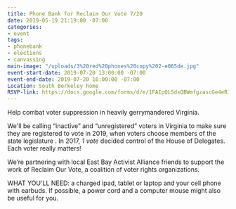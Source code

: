 ```yaml
---
title: Phone Bank for Reclaim Our Vote 7/20
date: 2019-05-19 21:19:00 -07:00
categories:
- event
tags:
- phonebank
- elections
- canvassing
main-image: "/uploads/3%20red%20phones%20copy%202-e065de.jpg"
event-start-date: 2019-07-20 13:00:00 -07:00
event-end-date: 2019-07-20 16:00:00 -07:00
Location: South Berkeley home
RSVP-link: https://docs.google.com/forms/d/e/1FAIpQLSdsQBWmfgzascGe4eR1NP4UCDsGCQ0NzVKZYeJsVKMaz4OoVQ/viewform
---
```


Help combat voter suppression in heavily gerrymandered Virginia.

We'll be calling “inactive” and “unregistered” voters in Virginia to make sure they are registered to vote in 2019, when voters choose members of the state legislature . In 2017, *1 vote* decided control of the House of Delegates. Each voter really matters!

We’re partnering with local East Bay Activist Alliance friends to support the work of Reclaim Our Vote, a coalition of voter rights organizations.

WHAT YOU'LL NEED: a charged ipad, tablet or laptop and your cell phone with earbuds. If possible, a power cord and a computer mouse might also be useful for you.